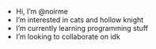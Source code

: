 - Hi, I’m @noirme
- I’m interested in cats and hollow knight
- I’m currently learning programming stuff
- I’m looking to collaborate on idk

<!---
noirme/noirme is a ✨ special ✨ repository because its `README.md` (this file) appears on your GitHub profile.
You can click the Preview link to take a look at your changes.
--->
